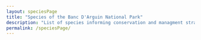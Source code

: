```yaml
---
layout: speciesPage
title: "Species of the Banc D'Arguin National Park"
description: "List of species informing conservation and managment strategies of the Banc D'Arguin National Park"
permalink: /speciesPage/
---
```

